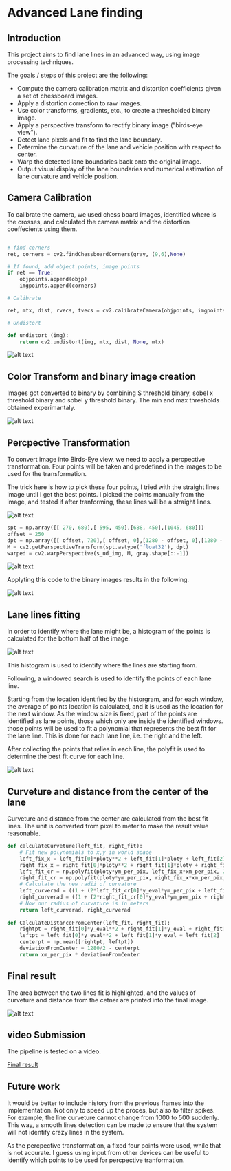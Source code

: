 # Advanced Lane finding
## Introduction
This project aims to find lane lines in an advanced way, using image processing techniques.

The goals / steps of this project are the following:

* Compute the camera calibration matrix and distortion coefficients given a set of chessboard images.
* Apply a distortion correction to raw images.
* Use color transforms, gradients, etc., to create a thresholded binary image.
* Apply a perspective transform to rectify binary image ("birds-eye view").
* Detect lane pixels and fit to find the lane boundary.
* Determine the curvature of the lane and vehicle position with respect to center.
* Warp the detected lane boundaries back onto the original image.
* Output visual display of the lane boundaries and numerical estimation of lane curvature and vehicle position.

## Camera Calibration
To calibrate the camera, we used chess board images, identified where is the crosses, and calculated the camera matrix and the distortion coeffecients using them.

```python

# find corners
ret, corners = cv2.findChessboardCorners(gray, (9,6),None)

# If found, add object points, image points
if ret == True:
    objpoints.append(objp)
    imgpoints.append(corners)

# Calibrate

ret, mtx, dist, rvecs, tvecs = cv2.calibrateCamera(objpoints, imgpoints, gray.shape[::-1], None, None)

# Undistort

def undistort (img):
    return cv2.undistort(img, mtx, dist, None, mtx)

```

![alt text](/resources/calibration.PNG "Image Calibration")

## Color Transform and binary image creation
Images got converted to binary by combining S threshold binary, sobel x threshold binary and sobel y threshold binary. The min and max thresholds obtained experimantaly.

![alt text](/resources/binary.PNG "Binary transformation")

## Percpective Transformation
To convert image into Birds-Eye view, we need to apply a percpective transformation. Four points will be taken and predefined in the images to be used for the transformation.

The trick here is how to pick these four points, I tried with the straight lines image until I get the best points. I picked the points manually from the image, and tested if after tranforming, these lines will be a straight lines.

![alt text](/resources/percpective.PNG "Points for percpective transformation")

```python
spt = np.array([[ 270, 680],[ 595, 450],[688, 450],[1045, 680]])
offset = 250
dpt = np.array([[ offset, 720],[ offset, 0],[1280 - offset, 0],[1280 - offset, 720]], dtype='float32')
M = cv2.getPerspectiveTransform(spt.astype('float32'), dpt)
warped = cv2.warpPerspective(s_ud_img, M, gray.shape[::-1])
```
![alt text](/resources/bird-eye.PNG "Bird-eye view, the output of percpective transformation")

Applyting this code to the binary images results in the following.

![alt text](/resources/binary-warped.PNG "Bird-eye view of binary images")

## Lane lines fitting
In order to identify where the lane might be, a histogram of the points is calculated for the bottom half of the image.

![alt text](/resources/histogram.PNG)

This histogram is used to identify where the lines are starting from. 

Following, a windowed search is used to identify the points of each lane line.

Starting from the location identified by the historgram, and for each window, the average of points location is calculated, and it is used as the location for the next window. As the window size is fixed, part of the points are identified as lane points, those which only are inside the identified windows. those points will be used to fit a polynomial that represents the best fit for the lane line. This is done for each lane line, i.e. the right and the left.

After collecting the points that relies in each line, the polyfit is used to determine the best fit curve for each line.

![alt text](/resources/best-fit.PNG "Best fit line for the lane points")

## Curveture and distance from the center of the lane

Curveture and distance from the center are calculated from the best fit lines. The unit is converted from pixel to meter to make the result value reasonable.

```python
def calculateCurveture(left_fit, right_fit):
    # Fit new polynomials to x,y in world space
    left_fix_x = left_fit[0]*ploty**2 + left_fit[1]*ploty + left_fit[2]
    right_fix_x = right_fit[0]*ploty**2 + right_fit[1]*ploty + right_fit[2]
    left_fit_cr = np.polyfit(ploty*ym_per_pix, left_fix_x*xm_per_pix, 2)
    right_fit_cr = np.polyfit(ploty*ym_per_pix, right_fix_x*xm_per_pix, 2)
    # Calculate the new radii of curvature
    left_curverad = ((1 + (2*left_fit_cr[0]*y_eval*ym_per_pix + left_fit_cr[1])**2)**1.5) / np.absolute(2*left_fit_cr[0])
    right_curverad = ((1 + (2*right_fit_cr[0]*y_eval*ym_per_pix + right_fit_cr[1])**2)**1.5) / np.absolute(2*right_fit_cr[0])
    # Now our radius of curvature is in meters
    return left_curverad, right_curverad
    
def CalculateDistanceFromCenter(left_fit, right_fit):
    rightpt = right_fit[0]*y_eval**2 + right_fit[1]*y_eval + right_fit[2]
    leftpt = left_fit[0]*y_eval**2 + left_fit[1]*y_eval + left_fit[2]
    centerpt = np.mean([rightpt, leftpt])
    deviationFromCenter = 1280/2 - centerpt
    return xm_per_pix * deviationFromCenter
```

## Final result
The area between the two lines fit is highlighted, and the values of curveture and distance from the cetner are printed into the final image.

![alt text](/resources/result.PNG "Final Output")

## video Submission
The pipeline is tested on a video.

[Final result](/output1.mp4)

## Future work
It would be better to include history from the previous frames into the implementation. Not only to speed up the proces, but also to filter spikes. For example, the line curveture cannot change from 1000 to 500 suddenly. This way, a smooth lines detection can be made to ensure that the system will not identify crazy lines in the system.

As the percpective transformation, a fixed four points were used, while that is not accurate. I guess using input from other devices can be useful to identify which points to be used for percpective tranformation.
